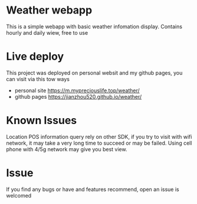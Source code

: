 # Weather webapp
This is a simple webapp with basic weather infomation display. Contains hourly and daily wiew, free to use

# Live deploy
This project was deployed on personal websit and my github pages, you can visit via this tow ways
* personal site https://m.mypreciouslife.top/weather/
* github pages https://jianzhou520.github.io/weather/

# Known Issues
Location POS information query rely on other SDK, if you try to visit with wifi network, it may take a very long time to succeed or may be failed. Using cell phone with 4/5g network may give you best view.

# Issue
If you find any bugs or have and features recommend, open an issue is welcomed

